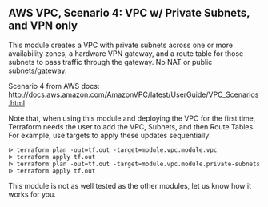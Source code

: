 ## AWS VPC, Scenario 4: VPC w/ Private Subnets, and VPN only

This module creates a VPC with private subnets across one or more availability
zones, a hardware VPN gateway, and a route table for those subnets to pass
traffic through the gateway. No NAT or public subnets/gateway.

Scenario 4 from AWS docs:
http://docs.aws.amazon.com/AmazonVPC/latest/UserGuide/VPC_Scenarios.html

Note that, when using this module and deploying the VPC for the first time,
Terraform needs the user to add the VPC, Subnets, and then Route Tables. For
example, use targets to apply these updates sequentially:

```
ᐅ terraform plan -out=tf.out -target=module.vpc.module.vpc
ᐅ terraform apply tf.out
ᐅ terraform plan -out=tf.out -target=module.vpc.module.private-subnets
ᐅ terraform apply tf.out
```

This module is not as well tested as the other modules, let us know how it
works for you.
